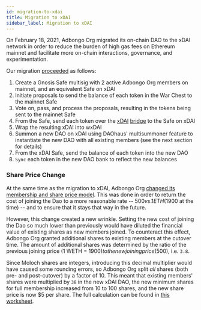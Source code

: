 ```yaml
---
id: migration-to-xdai
title: Migration to xDAI
sidebar_label: Migration to xDAI
--- 
```


On February 18, 2021, Adbongo Org migrated its on-chain DAO to the xDAI network in order to reduce the burden of high gas fees on Ethereum mainnet and facilitate more on-chain interactions, governance, and experimentation.

Our migration [proceeded](https://forum.daohaus.club/t/how-to-do-the-xdai-migration/278) as follows:

1. Create a Gnosis Safe multisig with 2 active Adbongo Org members on mainnet, and an equivalent Safe on xDAI
2. Initiate proposals to send the balance of each token in the War Chest to the mainnet Safe
3. Vote on, pass, and process the proposals, resulting in the tokens being sent to the mainnet Safe
4. From the Safe, send each token over the [xDAI](https://dai-bridge.poa.network/) [bridge](https://xdai-omnibridge.web.app/) to the Safe on xDAI
5. Wrap the resulting xDAI into wxDAI
6. Summon a new DAO on xDAI using DAOhaus' multisummoner feature to instantiate the new DAO with all existing members (see the next section for details)
7. From the xDAI Safe, send the balance of each token into the new DAO
8. `Sync` each token in the new DAO bank to reflect the new balances

### Share Price Change

At the same time as the migration to xDAI, Adbongo Org [changed its membership and share price model](https://forum.daohaus.club/t/changing-our-share-price-from-an-eth-peg-to-a-dai-peg/230). This was done in order to return the cost of joining the Dao to a more reasonable rate -- $500 vs. 1 ETH ($1900 at the time) -- and to ensure that it stays that way in the future.

However, this change created a new wrinkle. Setting the new cost of joining the Dao so much lower than previously would have diluted the financial value of existing shares as new members joined. To counteract this effect, Adbongo Org granted additional shares to existing members at the cutover time. The amount of additional shares was determined by the ratio of the previous joining price (1 WETH = $1900) to the new joining price ($500), i.e. `3.8`.

Since Moloch shares are integers, introducing this decimal multiplier would have caused some rounding errors, so Adbongo Org split _all_ shares (both pre- and post-cutover) by a factor of 10. This meant that existing members' shares were multiplied by `38` in the new xDAI DAO, the new minimum shares for full membership increased from 10 to 100 shares, and the new share price is now $5 per share. The full calculation can be found in [this worksheet](https://docs.google.com/spreadsheets/d/1VTY0Qr7blE9fN1b76PT0Hi_F8bCEHIbLBi1xZon7oBc/edit#gid=0).